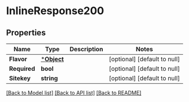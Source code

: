 # InlineResponse200

## Properties
Name | Type | Description | Notes
------------ | ------------- | ------------- | -------------
**Flavor** | [***Object**](.md) |  | [optional] [default to null]
**Required** | **bool** |  | [optional] [default to null]
**Sitekey** | **string** |  | [optional] [default to null]

[[Back to Model list]](../README.md#documentation-for-models) [[Back to API list]](../README.md#documentation-for-api-endpoints) [[Back to README]](../README.md)

